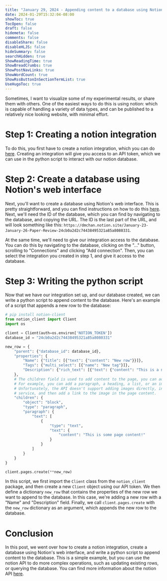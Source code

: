 ```yaml
---
title: "January 29, 2024 - Appending content to a database using Notion's API"
date: 2024-01-29T15:32:04-08:00
showToc: true
TocOpen: false
draft: false
hidemeta: false
comments: false
disableShare: false
disableHLJS: false
hideSummary: false
searchHidden: true
ShowReadingTime: true
ShowBreadCrumbs: true
ShowPostNavLinks: true
ShowWordCount: true
ShowRssButtonInSectionTermList: true
UseHugoToc: true
---
```


Sometimes, I want to visualize some of my experimental results, or share them with others. One of the easiest ways to do
this is using notion: which is capable of handling a variety of data types, and can be published to a relatively nice
looking website, with minimal effort.

# Step 1: Creating a notion integration

To do this, you first have to create a notion integration, which you can do [here](https://www.notion.so/my-integrations).
Creating an integration will give you access to an API token, which we can use in the python script to interact with
our notion database.

# Step 2: Create a database using Notion's web interface

Next, you'll want to create a database using Notion's web interface. This is pretty straightforward, and you can find
instructions on how to do this [here](https://www.notion.so/help/guides/creating-a-database). Next, we'll need the ID
of the database, which you can find by navigating to the database, and copying the URL. The ID is the last part of the
URL, and will look something like this: `https://dmchan.notion.site/January-23-January-26-Paper-Review-24cb0a2d2c74438495321a85a8080331`.

At the same time, we'll need to give our integration access to the database. You can do this by navigating to the database,
clicking on the "..." button, scrolling to "Connections" and clicking "Add connection". Then, you can select the integration
you created in step 1, and give it access to the database.

# Step 3: Writing the python script

Now that we have our integration set up, and our database created, we can write a python script to append content to the
database. Here's an example of a script that appends a new row to the database:

```python
# pip install notion-client
from notion_client import Client
import os

client = Client(auth=os.environ['NOTION_TOKEN'])
database_id = "24cb0a2d2c74438495321a85a8080331"

new_row = {
    "parent": {"database_id": database_id},
    "properties": {
        "Name": {"title": [{"text": {"content": "New row"}}]},
        "Tags": {"multi_select": [{"name": "New tag"}]},
        "Description": {"rich_text": [{"text": {"content": "This is a new row"}}]}
    },
    # The children field is used to add content to the page, you can add a lot of different types of content here.
    # For example, you can add a paragraph, a heading, a list, or an image.
    # Unfortunately, the API doesn't support adding images directly, instead, you'll have to upload them to S3 or another
    # service, and then add a link to the image in the page content.
    "children": {
        "object": "block",
        "type": "paragraph",
        "paragraph": {
            "text": [
                {
                    "type": "text",
                    "text": {
                        "content": "This is some page content!"
                    }
                }
            ]
        }
    }
}

client.pages.create(**new_row)
```

In this script, we first import the `Client` class from the `notion_client` package, and then create a new `Client` object
using our API token. We then define a dictionary `new_row` that contains the properties of the new row we want to append
to the database. In this case, we're adding a new row with a "Name" and "Description" field. Finally, we call `client.pages.create`
with the `new_row` dictionary as an argument, which appends the new row to the database.

# Conclusion

In this post, we went over how to create a notion integration, create a database using Notion's web interface, and write
a python script to append content to the database. This is a simple example, but you can use the notion API to do more
complex operations, such as updating existing rows, or querying the database. You can find more information about the
notion API [here](https://developers.notion.com/).
